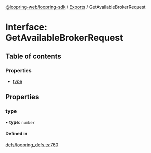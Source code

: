 [@loopring-web/loopring-sdk](../README.md) / [Exports](../modules.md) / GetAvailableBrokerRequest

# Interface: GetAvailableBrokerRequest

## Table of contents

### Properties

- [type](GetAvailableBrokerRequest.md#type)

## Properties

### type

• **type**: `number`

#### Defined in

[defs/loopring_defs.ts:760](https://github.com/Loopring/loopring_sdk/blob/81e0b16/src/defs/loopring_defs.ts#L760)

